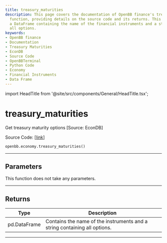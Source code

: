 ```yaml
---
title: treasury_maturities
description: This page covers the documentation of OpenBB finance's treasury_maturities
  function, providing details on the source code and its returns. This function returns
  a DataFrame containing the name of the financial instruments and a string containing
  all options.
keywords:
- OpenBB finance
- Documentation
- Treasury Maturities
- EconDB
- Source Code
- OpenBBTerminal
- Python Code
- Economy
- Financial Instruments
- Data Frame
---
```


import HeadTitle from '@site/src/components/General/HeadTitle.tsx';

<HeadTitle title="treasury_maturities - Economy - Reference | OpenBB SDK Docs" />

# treasury_maturities

Get treasury maturity options [Source: EconDB]

Source Code: [[link](https://github.com/OpenBB-finance/OpenBBTerminal/tree/main/openbb_terminal/economy/econdb_model.py#L849)]

```python
openbb.economy.treasury_maturities()
```

---

## Parameters

This function does not take any parameters.

---

## Returns

| Type | Description |
| ---- | ----------- |
| pd.DataFrame | Contains the name of the instruments and a string containing all options. |
---
